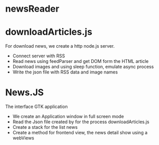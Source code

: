 # newsReader

# downloadArticles.js

For download news, we create a http node.js server. 
-	Connect server with RSS 
-	Read news using feedParser and get DOM form the HTML article 
-	Download images  and using sleep function, emulate async process 
-	Write the json file with RSS data and image names 

# News.JS

The interface GTK application 

- We create an Application window in full screen mode 
- Read the Json file created by for the process downloadArticles.js
- Create a stack for the list news
- Create a method for frontend view, the news detail show using a webViews 
